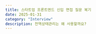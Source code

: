 ```yaml
---
title: 스타트업 프론트엔드 신입 면접 질문 복기
date: 2025-01-31
category: "Interview"
description: 전역상태관리는 왜 사용할까요?
---
```

